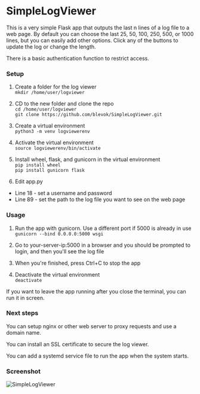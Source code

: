 # SimpleLogViewer

This is a very simple Flask app that outputs the last n lines of a log file to a web page.
By default you can choose the last 25, 50, 100, 250, 500, or 1000 lines, but you can easily add other options. Click any of the buttons to update the log or change the length.

There is a basic authentication function to restrict access.


### Setup

1. Create a folder for the log viewer\
```mkdir /home/user/logviewer```

2. CD to the new folder and clone the repo\
```cd /home/user/logviewer```\
```git clone https://github.com/blevok/SimpleLogViewer.git```

3. Create a virtual environment\
```python3 -m venv logviewerenv```

4. Activate the virtual environment\
```source logviewerenv/bin/activate```

5. Install wheel, flask, and gunicorn in the virtual environment\
```pip install wheel```\
```pip install gunicorn flask```

6. Edit app.py
- Line 18 - set a username and password
- Line 89 - set the path to the log file you want to see on the web page


### Usage

1. Run the app with gunicorn. Use a different port if 5000 is already in use\
```gunicorn --bind 0.0.0.0:5000 wsgi```

2. Go to your-server-ip:5000 in a browser and you should be prompted to login, and then you'll see the log file

3. When you're finished, press Ctrl+C to stop the app

4. Deactivate the virtual environment\
```deactivate```

If you want to leave the app running after you close the terminal, you can run it in screen.


### Next steps

You can setup nginx or other web server to proxy requests and use a domain name.

You can install an SSL certificate to secure the log viewer.

You can add a systemd service file to run the app when the system starts.

### Screenshot

![SimpleLogViewer](https://raw.githubusercontent.com/blevok/SimpleLogViewer/master/SimpleLogViewer/simplelogviewer.png)